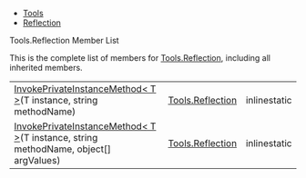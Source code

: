   - [Tools](namespace_tools.html)
  - [Reflection](class_tools_1_1_reflection.html)

Tools.Reflection Member List

This is the complete list of members for
[Tools.Reflection](class_tools_1_1_reflection.html), including all
inherited members.

|                                                                                                                                                              |                                                     |              |
| ------------------------------------------------------------------------------------------------------------------------------------------------------------ | --------------------------------------------------- | ------------ |
| [InvokePrivateInstanceMethod\< T \>](class_tools_1_1_reflection.html#a4da25acf1998dbb27b4a99242b276673)(T instance, string methodName)                       | [Tools.Reflection](class_tools_1_1_reflection.html) | inlinestatic |
| [InvokePrivateInstanceMethod\< T \>](class_tools_1_1_reflection.html#aabce3f0f6c38fa458074fbfab27d2277)(T instance, string methodName, object\[\] argValues) | [Tools.Reflection](class_tools_1_1_reflection.html) | inlinestatic |
